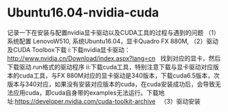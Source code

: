 # Ubuntu16.04-nvidia-cuda
记录一下在安装与配置nvidia显卡驱动以及CUDA工具的过程与遇到的问题
 （1）系统配置
 LenovoW510, 系统Ubuntu16.04，显卡Quadro FX 880M, 
 （2）驱动及CUDA Toolbox下载
 i:下载nvidia显卡驱动：http://www.nvidia.cn/Download/index.aspx?lang=cn   找到对应的显卡，然后下载驱动.run格式的驱动程序
 ii:下载cuda工具，特别注意下载与显卡驱动对应版本的cuda工具，与FX 880M对应的显卡驱动是340版本，下载cuda6.5版本，次版本与340对应，如果没有安装对应版本的cuda，在cuda安装成功后，会导致无法应用cuda，即cuda自身带的examples无法运行。下载地址:https://developer.nvidia.com/cuda-toolkit-archive  
 （3）驱动安装
 
